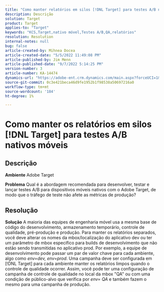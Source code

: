 ```yaml
---
title: "Como manter relatórios em silos [!DNL Target] para testes A/B nativos"
description: Descrição
solution: Target
product: Target
applies-to: "Target"
keywords: "KCS,Target,nativo móvel,Testes A/B,QA,relatórios"
resolution: Resolution
internal-notes: null
bug: false
article-created-by: Mihnea Docea
article-created-date: "5/5/2022 11:49:08 PM"
article-published-by: Jim Menn
article-published-date: "9/7/2022 5:14:25 PM"
version-number: 3
article-number: KA-14474
dynamics-url: "https://adobe-ent.crm.dynamics.com/main.aspx?forceUCI=1&pagetype=entityrecord&etn=knowledgearticle&id=5a7119f3-cdcc-ec11-a7b5-6045bd00dbbc"
source-git-commit: 0c3e421beca46d9fe1952b1f98538a50697216a0
workflow-type: tm+mt
source-wordcount: '184'
ht-degree: 1%

---
```


# Como manter os relatórios em silos [!DNL Target] para testes A/B nativos móveis

## Descrição


<b>Ambiente</b>
Adobe Target

<b>Problema</b>
Qual é a abordagem recomendada para desenvolver, testar e lançar testes A/B para dispositivos móveis nativos com o Adobe Target, de modo que o tráfego de teste não afete as métricas de produção?


## Resolução


<b>Solução</b>
A maioria das equipes de engenharia móvel usa a mesma base de código do desenvolvimento, armazenamento temporário, controle de qualidade, pré-produção e produção.
Para manter os relatórios separados, você deve alterar os nomes da mbox/localização do aplicativo dev ou ter um parâmetro de mbox específico para builds de desenvolvimento que não estão sendo transmitidas no aplicativo prod.
Por exemplo, a equipe de desenvolvimento pode passar um par de valor chave para cada ambiente, algo como *env=dev, env=prod*.
Uma campanha deve ser configurada em [!DNL Target] para cada ambiente manter os relatórios limpos quando o controle de qualidade ocorrer.
Assim, você pode ter uma configuração de campanha de controle de qualidade no local da mbox &quot;QA&quot; ou com uma condição de público-alvo que verifica por *env= QA* e também fazem o mesmo para uma campanha de produção.
